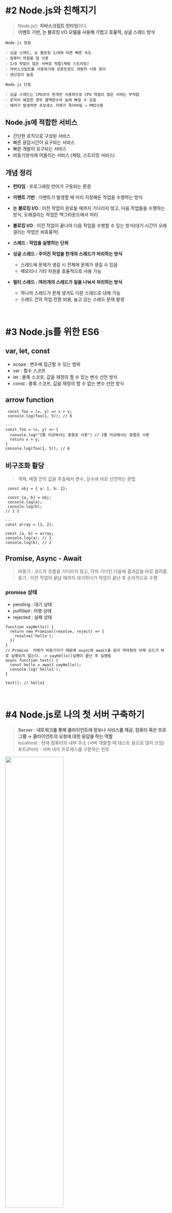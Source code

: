 # #2 Node.js와 친해지기
> Node.js는 **자바스크립트 런타임**이다. <br>
> **이벤트 기반, 논 블로킹 I/O 모델을 사용해 가볍고 효율적, 싱글 스레드 방식**

```
Node.js 장점

- 싱글 스레드, 논 블로킹 I/O에 따른 빠른 속도
- 컴퓨터 자원을 덜 사용
- I/O 작업이 많은 서버로 적합(채팅 스트리밍)
- 자바스크립트를 사용하기에 프론트엔드 개발자 사용 용이
- 생산성이 높음
```
```
Node.js 단점

- 싱글 스레드는 CPU코어 한개만 사용하므로 CPU 작업이 많은 서버는 부적합
- 로직이 복잡한 경우 콜백함수의 늪에 빠질 수 있음
- 에러가 발생하면 프로세스 자체가 죽어버림 → PM2사용
```
## **Node.js에 적합한 서비스**
- 간단한 로직으로 구성된 서비스
- 빠른 응답시간이 요구되는 서비스
- 빠른 개발이 요구되는 서비스
- 비동기방식에 어울리는 서비스 (채팅, 스트리밍 서비스)

## **개념 정리**
- **런타임** : 프로그래밍 언어가 구동되는 환경
- **이벤트 기반** : 이벤트가 발생할 때 미리 지정해둔 작업을 수행하는 방식
- **논 블로킹 I/O** : 이전 작업이 완료될 때까지 기다리지 않고, 다음 작업들을 수행하는 방식, 오래걸리는 작업은 백그라운드에서 처리
- **블로킹 I/O** : 이전 작업이 끝나야 다음 작업을 수행할 수 있는 방식(대기 시간이 오래 걸리는 작업은 비효율적)

- **스레드 : 작업을 실행하는 단위**
- **싱글 스레드 : 주어진 작업을 한개의 스레드가 처리하는 방식**
    - 스레드에 문제가 생길 시 전체에 문제가 생길 수 있음
    - 메모리나 기타 자원을 효율적으로 사용 가능
- **멀티 스레드 : 여러개의 스레드가 일을 나눠서 처리하는 방식**
    - 하나의 스레드가 문제 생겨도 다른 스레드로 대체 가능
    - 스레드 간의 작업 전환 비용, 놀고 있는 스레드 문제 발생

<br>

# #3 Node.js를 위한 ES6

## var, let, const
- scope : 변수에 접근할 수 있는 범위
- var : 함수 스코프
- let : 블록 스코프, 값을 재정의 할 수 있는 변수 선언 방식
- const : 블록 스코프, 값을 재정의 할 수 없는 변수 선언 방식

## arrow function

```
 const foo = (x, y) => x + y;
 console.log(foo(1, 5)); // 6

---
const foo = (x, y) => {
  console.log("2줄 이상에서는 중괄호 사용") // 2줄 이상에서는 중괄호 사용
  return x + y;
}
console.log(foo(1, 5)); // 6
```

## 비구조화 활당
> 객체, 배열 안의 값을 추출해서 변수, 상수에 바로 선언하는 문법 
```
 const obj = { a: 1, b: 2};

 const {a, b} = obj;
 console.log(a);
 console.log(b);
// 1 2

---
const array = [1, 2];

const [a, b] = array;
console.log(a); // 1
console.log(b); // 2
```

## Promise, Async - Await

> 비동기 : 코드의 흐름을 기다리지 않고, 각자 기다린 다음에 결과값을 바로 알려줌 <br>
> 동기 : 이전 작업이 끝날 때까지 대기하다가 작업이 끝난 후 순차적으로 수행

### promise 상태 

- pending : 대기 상태
- pulfilled : 이행 상태
- rejected : 실패 상태

```
function sayHello() { 
  return new Promise((resolve, reject) => {
    resolve('hello');
  })
}
// Promise  자체가 비동기이기 때문에 async와 await을 같이 적어줘야 아래 코드가 바로 실행되지 않는다. -> sayHello()실행이 끝난 후 실행됨
async function test() {
  const hello = await sayHello();
  console.log('hello1');
}

test(); // hello1
```

<br>

# #4 Node.js로 나의 첫 서버 구축하기

> **Server : 네트워크를 통해 클라이언트에 정보나 서비스를 제공, 컴퓨터 혹은 프로그램 → 클라이언트의 요청에 대한 응답을 하는 역할** <br>
> localhost : 현재 컴퓨터의 내부 주소 (서버 개발할 때 테스트 용으로 많이 쓰임) <br>
> 포트(Port) : 서버 내의 프로세스를 구분하는 번호 <br>

<img src="https://user-images.githubusercontent.com/112460430/196990385-d5107f7e-3722-4868-be23-8a6d7410d8da.png" width="60%">

```
const http = require('http');   // require : http 패키지를 불러와서 사용할 수 있게 하는 역할

http
  .createServer((req, res) => {                           // req : 요청 보낼 때, res : 응답 보낼 때
  res.writeHead(200, { "Content-Type" : "text/html" });  // 헤더 값을 추가해서 보내는 코드
  res.end("<p>Hello World</p>");                        // 사용자에게 응답을 보낼 코드
})
  // 서버를 실행할 코드 작성
  .listen(3000, () => {                   // 포트 번호 정해준 후, 서버 완료시 보여질 메시지 작성
  console.log("3000번 포트 서버 접속 완료");  // 3000번 포트 서버 접속 완료
});
```

## Postman

> **서버 개발 시 이를 테스트할 수 있는 툴** <br>
> 브라우저는 서버에 한정적으로 접근할 수 밖에 없기 때문에 Postman 툴을 통해 다양한 기능들을 활용하여 서버 개발에 이용함

## API 서버 구축

> API 서버 : 요청을 받고 응답을 하는 서버

``` 
// http : 서버를 좀 더 쉽게 구축할 수 있게 해주는 패키지
// createServer : 서버를 구축하기 위해 서버를 생성하고 콜백함수로 request와 response를 받아 요청과 응답을 진행할 수 있도록 하는 함수
// listen : 서버를 다 만들고 해당 포트(입력한 숫자 3000) 내에서 서버를 대기시킬 수 있도록 하는 함수

const http = require("http");

http
  .createServer((req, res) => {
    if (req.url === "/") { // 각각 특성에 맞는 url로 분기 처리 -> 라우팅
      res.writeHead(200); // writeHead 응답을 보냈을 때 정상적으로 잘 되어있다면 숫자를 넣어줌 // 페이지가 잘못 되어있을 때 404
      res.end("main url"); 
    } else if (req.url === "/upload") {
      res.writeHead(200);
      res.end("upload url");
    } else if (req.url === "/delete") {
      res.writeHead(200);
      res.end("delete url");
    } else {
      res.writeHead(404);
      res.end("Not Found");
    }
  })
  .listen(3000, () => { 
    console.log("3000번 포트 서버 접속 완료");   
  });
// 터미널 기입만 되는 현상 : control + c 
```
